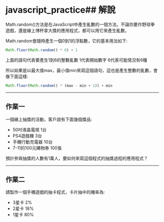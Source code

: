 # javascript_practice## 解說

Math.random()方法是在JavaScript中產生亂數的一個方法。不論你要作野球拳遊戲，還是線上博杯拿大獎的應用程式，都可以用它來產生亂數。

Math.random會隨時產生一個0到1的浮點數，它的基本用法如下:

```js
Math.floor(Math.random() * 6) + 1
```

上面的語句代表要產生1到6的整數亂數
1代表開始數字
6代表可能情況有6種

所以如果是以最大值max，最小值min來寫這個語句，這也是產生整數的亂數，會像下面這樣:

```js
Math.floor(Math.random() * (max - min + 1)) + min
```

---

## 作業一

一個線上抽獎的活動，客戶說有下面幾個獎品:

- 50吋液晶電視 1台
- PS4遊戲機 3台
- 手機行動充電器 10台
- 7-11的100元購物券 100張

預計參與抽獎的人數有1萬人，要如何來寫這個程式的抽獎過程的應用程式？

---

## 作業二

請製作一個手機遊戲的抽卡程式，卡片抽中的機率為:

- 3星卡 2%
- 2星卡 18%
- 1星卡 80% 

